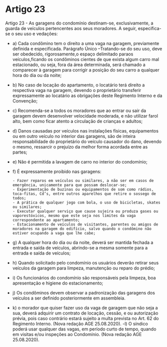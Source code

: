 # Artigo 23

Artigo 23 - As garagens do condomínio destinam-se, exclusivamente, a guarda
de veículos pertencentes aos seus moradores. A seguir, especifica-se o seu uso
e vedações:

- a) Cada condômino tem o direito a uma vaga na garagem, previamente definida e especificada. Parágrafo Único –Tratando-se do seu uso, deve ser obedecido, rigorosamente,o espaço delimitado paraos veículos,ficando os condôminos cientes de que exista algum carro mal estacionado, ou seja, fora da área determinada, será chamado a comparecer à garagem para corrigir a posição do seu carro a qualquer hora do dia ou da noite;
- b) No caso de locação do apartamento, o locatário terá direito a respectiva vaga na garagem, devendo o proprietário transferir expressamente ao locatário as obrigações deste Regimento Interno e da Convenção;
- c) Recomenda-se a todos os moradores que ao entrar ou sair da garagem devem desenvolver velocidade moderada, e não utilizar farol alto, bem como ficar atento a circulação de crianças e adultos;
- d) Danos causadas por veículos nas instalações físicas, equipamentos ou em outro veículo no interior das garagens, são de inteira responsabilidade do proprietário do veículo causador do dano, devendo o mesmo, ressarcir o prejuízo da melhor forma acordada entre as partes; 
- e) Não é permitida a lavagem de carro no interior do condomínio;
- f) É expressamente proibido nas garagens:

      - Fazer reparos em veículos ou similares, a não ser em casos de emergência, unicamente para que possam deslocar-se;
      - Experimentação de buzinas ou equipamentos de som como rádios, toca-fitas, Cd’s, entre outros aparelhos que retire o sossego de todos;
      - A prática de qualquer jogo com bola, o uso de bicicletas, skates ou similares;
      - Executar qualquer serviço que cause sujeira ou produza gases ou vaporestóxicos, mesmo que este seja nos limites da vaga correspondente ao apartamento;
      - Estacionamento de veículos de visitantes, parentes ou amigos de moradores na garagem do edifício, salvo quando o condômino não estiver ocupando a vaga que lhe cabe;

- g) A qualquer hora do dia ou da noite, deverá ser mantida fechada a entrada e saída de veículos, abrindo-se a mesma somente para a entrada e saída de veículos;
- h) Quando solicitado pelo condomínio os usuários deverão retirar seus veículos da garagem para limpeza, manutenção ou reparo do prédio;
- i) Os funcionários do condomínio são responsáveis pela limpeza, boa apresentação e higiene do estacionamento; 
- j) Os condôminos devem observar a padronização das garagens dos veículos
a ser definido posteriormente em assembleia.
- k) o morador que quiser fazer uso da vaga de garagem que não seja a sua, deverá adquirir um contrato de locação, cessão, e ou autorização prévia, pois caso contrário estará sujeito a multa prevista no Art. 62 do Regimento Interno. (Nova redação AGE 25.08.2020).
-l) O síndico poderá usar qualquer das vagas, em período curto de tempo, quando em visitas e/ou inspeções ao Condomínio. (Nova redação AGE 25.08.2020).
